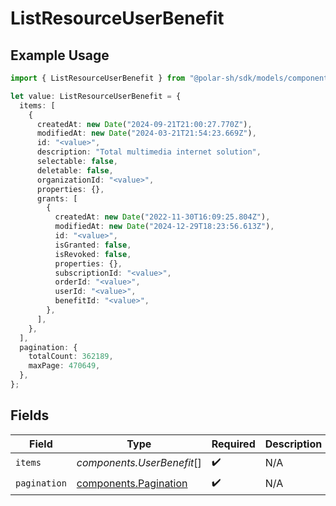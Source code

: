 # ListResourceUserBenefit

## Example Usage

```typescript
import { ListResourceUserBenefit } from "@polar-sh/sdk/models/components";

let value: ListResourceUserBenefit = {
  items: [
    {
      createdAt: new Date("2024-09-21T21:00:27.770Z"),
      modifiedAt: new Date("2024-03-21T21:54:23.669Z"),
      id: "<value>",
      description: "Total multimedia internet solution",
      selectable: false,
      deletable: false,
      organizationId: "<value>",
      properties: {},
      grants: [
        {
          createdAt: new Date("2022-11-30T16:09:25.804Z"),
          modifiedAt: new Date("2024-12-29T18:23:56.613Z"),
          id: "<value>",
          isGranted: false,
          isRevoked: false,
          properties: {},
          subscriptionId: "<value>",
          orderId: "<value>",
          userId: "<value>",
          benefitId: "<value>",
        },
      ],
    },
  ],
  pagination: {
    totalCount: 362189,
    maxPage: 470649,
  },
};
```

## Fields

| Field                                                          | Type                                                           | Required                                                       | Description                                                    |
| -------------------------------------------------------------- | -------------------------------------------------------------- | -------------------------------------------------------------- | -------------------------------------------------------------- |
| `items`                                                        | *components.UserBenefit*[]                                     | :heavy_check_mark:                                             | N/A                                                            |
| `pagination`                                                   | [components.Pagination](../../models/components/pagination.md) | :heavy_check_mark:                                             | N/A                                                            |